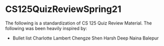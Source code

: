 # CS125QuizReviewSpring21
The following is a standardization of CS 125 Quiz Review Material. The following was been heavily inspired by:
* Bullet list
Charlotte Lambert
Chengze Shen
Harsh Deep
Naina Balepur
